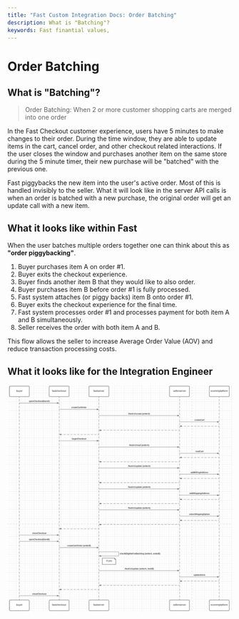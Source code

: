 ```yaml
---
title: "Fast Custom Integration Docs: Order Batching"
description: What is "Batching"?
keywords: Fast finantial values,
---
```


# Order Batching

## What is "Batching"?

> Order Batching: When 2 or more customer shopping carts are merged into one order

In the Fast Checkout customer experience, users have 5 minutes to make changes to their order. During the time window, they are able to update items in the cart, cancel order, and other checkout related interactions. If the user closes the window and purchases another item on the same store during the 5 minute timer, their new purchase will be "batched" with the previous one.

Fast piggybacks the new item into the user's active order. Most of this is handled invisibly to the seller. What it will look like in the server API calls is when an order is batched with a new purchase, the original order will get an update call with a new item.

## What it looks like within Fast

When the user batches multiple orders together one can think about this as **"order piggybacking"**.

1. Buyer purchases item A on order #1.
2. Buyer exits the checkout experience.
3. Buyer finds another item B that they would like to also order.
4. Buyer purchases item B before order #1 is fully processed.
5. Fast system attaches (or piggy backs) item B onto order #1.
6. Buyer exits the checkout experience for the final time.
7. Fast system processes order #1 and processes payment for both item A and B simultaneously.
8. Seller receives the order with both item A and B.

This flow allows the seller to increase Average Order Value (AOV) and reduce transaction processing costs.

## What it looks like for the Integration Engineer

![Batching Sequence Diagram](./images/batching.png)
